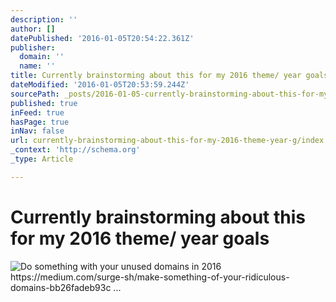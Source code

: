 ```yaml
---
description: ''
author: []
datePublished: '2016-01-05T20:54:22.361Z'
publisher:
  domain: ''
  name: ''
title: Currently brainstorming about this for my 2016 theme/ year goals
dateModified: '2016-01-05T20:53:59.244Z'
sourcePath: _posts/2016-01-05-currently-brainstorming-about-this-for-my-2016-theme-year-g.md
published: true
inFeed: true
hasPage: true
inNav: false
url: currently-brainstorming-about-this-for-my-2016-theme-year-g/index.html
_context: 'http://schema.org'
_type: Article

---
```

# Currently brainstorming about this for my 2016 theme/ year goals
![Do something with your unused domains in 2016 https&colon;&sol;&sol;medium&period;com&sol;surge-sh&sol;make-something-of-your-ridiculous-domains-bb26fadeb93c &period;&period;&period;](https://pbs.twimg.com/media/CXfjqv6WEAEiOfk.png:large)
